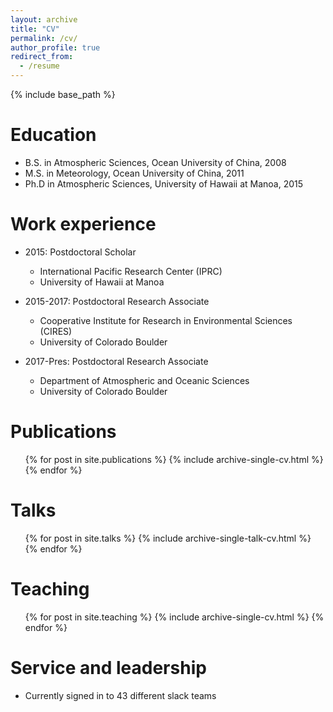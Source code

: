 ```yaml
---
layout: archive
title: "CV"
permalink: /cv/
author_profile: true
redirect_from:
  - /resume
---
```


{% include base_path %}

Education
======
* B.S. in Atmospheric Sciences, Ocean University of China, 2008
* M.S. in Meteorology, Ocean University of China, 2011
* Ph.D in Atmospheric Sciences, University of Hawaii at Manoa, 2015

Work experience
======
* 2015: Postdoctoral Scholar
  * International Pacific Research Center (IPRC)
  * University of Hawaii at Manoa

* 2015-2017: Postdoctoral Research Associate
  * Cooperative Institute for Research in Environmental Sciences (CIRES)
  * University of Colorado Boulder

* 2017-Pres: Postdoctoral Research Associate
  * Department of Atmospheric and Oceanic Sciences
  * University of Colorado Boulder
  

Publications
======
  <ul>{% for post in site.publications %}
    {% include archive-single-cv.html %}
  {% endfor %}</ul>
  
Talks
======
  <ul>{% for post in site.talks %}
    {% include archive-single-talk-cv.html %}
  {% endfor %}</ul>
  
Teaching
======
  <ul>{% for post in site.teaching %}
    {% include archive-single-cv.html %}
  {% endfor %}</ul>
  
Service and leadership
======
* Currently signed in to 43 different slack teams

